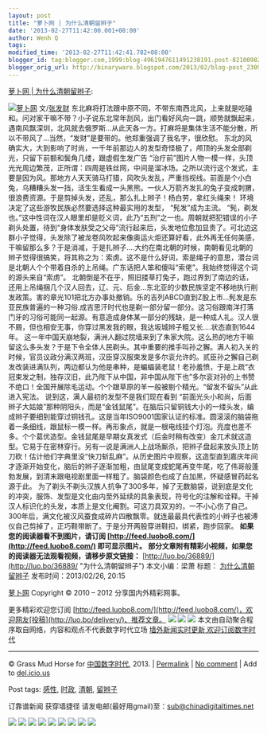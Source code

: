 ```yaml
---
layout: post
title: "萝卜网 | 为什么清朝留辫子"
date: '2013-02-27T11:42:00.001+08:00'
author: Wenh Q
tags:
modified_time: '2013-02-27T11:42:41.782+08:00'
blogger_id: tag:blogger.com,1999:blog-4961947611491238191.post-8210098249687296398
blogger_orig_url: http://binaryware.blogspot.com/2013/02/blog-post_2309.html
---
```


[萝卜网
|
为什么清朝留辫子](http://feedproxy.google.com/~r/chinagfwblog/~3/-qWAYzXpVGo/):

[![萝卜网](http://dulei.si/files/2013/02/26/048db57ec792bb41d57002c4cfc2dd6c.jpg)](http://dulei.si/files/2013/02/26/048db57ec792bb41d57002c4cfc2dd6c.jpg "萝卜网")
文/[张发财](http://dajia.qq.com/blog/202374127342131)
东北麻将打法跟中原不同，不带东南西北风，上来就是吃碰和。问对家干嘛不带？小子说东北常年刮风，出门看好风向一跳，顺势就飘起来，遇南风飘深圳，北风就去俄罗斯…从此天各一方。打麻将是集体生活不能分散，所以不带风了…当然，“发财”是要带的。他郑重强调了我名字，很欣慰。
东北的风确实大，大到影响了时尚，一千年前那边人的发型奇怪极了，颅顶的头发全部剃光，只留下前额和鬓角几缕，跟虚假生发广告
“治疗前”图片人物一模一样，头顶光光周边繁茂，正所谓：四周是铁丝网，中间是溜冰场。之所以流行这个发式，主要是因为风。那地方人天天骑马打猎，风吹头发乱，严重挡视线。前面是个小白兔，乌糟糟头发一挡，活生生看成一头黑熊。一伙人万箭齐发扎的兔子变成刺猬，很浪费资源。于是剪掉头发，还乱，那么扎上辫子！杨白劳，拿红头绳来！
环境决定了这些游牧民族必然要选择这种最实用的发型， “髡发”成为主流。
“髡，剃发也。”这中性词在汉人眼里却是贬义词，此乃“五刑”之一也。周朝就把犯错误的小子剃头处置，待到“身体发肤受之父母”流行起来后，头发地位愈加显贵了。可北边这群小子觉得，头发除了被龙卷风吹起来像奥运火炬还算好看，此外再无任何美感，干嘛留那么多？于是消减，于是扎辫子….大约在南北朝的时候，南朝看见北朝的辫子觉得很搞笑，将其称之为：索虏。这不是什么好词，索是绳子的意思，潜台词是北朝人个个带着自杀的上吊绳。广东话把人笨和傻叫“索佬”。我始终觉得这个词的源头来自“索虏”。
北朝倒是不在乎，照旧搂草打兔子，跑过界到了南边的话，还用上吊绳捆几个汉人回去，辽、元、后金…东北亚的少数民族坚定不移地执行削发政策。害的章光101把北方办事处撤销。乐的吉列ABCD直到Z股上市…髡发是东亚民族普遍的一种习俗.成吉思汗时代也是剃一部分留一部分。这习俗跟南洋打落门牙的习俗可能同一起源。有意造成身体某一部分的残缺，是一种成人礼。汉人很不屑，但也相安无事，你穿过黑发我的眼，我达坂城辫子粗又长….状态直到1644年。
这一年中国天崩地裂，满洲人翻过院墙来到了朱家大院。这么热的地方干嘛留这么多头发？于是下令全体人民剃头。其中重要的推手叫孙之獬。满人初入关的时候，官员议政分满汉两班，汉臣穿汉服束发是多尔衮允许的。贰臣孙之獬自己剃发改装进满队列，两边都认为他是串种，是蝙蝠装老鼠！老孙羞愤，于是上疏“衣冠束发之制，独存汉旧，此乃陛下从中国，非中国从陛下也”多尔衮对孙的上书赞不绝口！全国开展除毛运动。个个跟草原的羊一般被剔个精光。“留发不留头”从此进入宪法。
说到这，满人最初的发型不是我们现在看到
“前面光头小和尚，后面辫子大姑娘”那种阴阳头，而是“金钱鼠尾”。在脑后只留铜钱大小的一缕头发，编成辫子要细到能穿过铜钱孔。这是当年ISO9001国家认证的标准。圆滚滚的脑袋拖着一条细线，跟鼠标一模一样。再形象点，就是一根电线挂个灯泡。亮度也差不多。个个葛优造型。金钱鼠尾是早期女真发式（后金时稍有改变）金兀术就这造型。它易于在密林穿行。另有一说是满洲人上战场厮杀，把辫子盘起来放头顶上防刀砍！估计他们字典里没“快刀斩乱麻”。从历史图片中观察，这造型直到嘉庆年间才逐渐开始变化，脑后的辫子逐渐加粗，由鼠尾变成蛇尾再变牛尾，吃了伟哥般蓬勃发展，到清末跟电视剧里面一样粗了。脑袋颜色也成了白加黑，怀疑感冒药起名源于此。
为了剃头不剃头汉族人抗争了300多年，掉了无数脑袋，说到底是文化的冲突，服饰、发型是文化由内至外延续的具象表现，符号化的注解和诠释。干掉汉人标识化的头发，本质上是文化阉割。可这刀具双刃的，一不小心伤了自己。300年后，满文化被汉风蚕食成碎片四散飘零。就连最最具代表性的小辫子也被溥仪自己剪掉了，正巧鞋带断了。于是分开两股穿进鞋扣，绑紧，跑步回家。
**如果您的阅读器看不到图片，请订阅
[http://feed.luobo8.com/](http://feed.luobo8.com/) 即可显示图片。**
**部分文章附有精彩小视频，如果您的阅读器无法观看视频，请移步原文链接：**
[http://luo.bo/36889/](http://luo.bo/36889/ "为什么清朝留辫子")
本文小编：梁萧 标题：
[为什么清朝留辫子](http://luo.bo/36889/ "为什么清朝留辫子")
发布时间：2013/02/26, 20:15

[萝卜网](http://luo.bo/ "萝卜网 - 人人都是艺术家") Copyright © 2010 –
2012 分享国内外精彩网事。

更多精彩欢迎您订阅
[http://feed.luobo8.com/](http://feed.luobo8.com/)，欢迎网友[投稿](http://luo.bo/delivery/)、推荐文章。
[![](http://feeds.feedburner.com/~ff/tamd?d=yIl2AUoC8zA)](http://feeds.feedburner.com/~ff/tamd?a=8CeCV6WddhE:giqMPQklcmw:yIl2AUoC8zA)
[![](http://feeds.feedburner.com/~ff/tamd?d=qj6IDK7rITs)](http://feeds.feedburner.com/~ff/tamd?a=8CeCV6WddhE:giqMPQklcmw:qj6IDK7rITs)
[![](http://feeds.feedburner.com/~ff/tamd?i=8CeCV6WddhE:giqMPQklcmw:-BTjWOF_DHI)](http://feeds.feedburner.com/~ff/tamd?a=8CeCV6WddhE:giqMPQklcmw:-BTjWOF_DHI)
本文由自动聚合程序取自网络，内容和观点不代表数字时代立场
[墙外新闻实时更新 欢迎订阅数字时代](http://eepurl.com/mstlf)


* * * * *

© Grass Mud Horse for [中国数字时代](https://meilizhongguo.biz/chinese),
2013. |
[Permalink](https://meilizhongguo.biz/chinese/2013/02/%e4%b8%ba%e4%bb%80%e4%b9%88%e6%b8%85%e6%9c%9d%e7%95%99%e8%be%ab%e5%ad%90/)
|
[No
comment](https://meilizhongguo.biz/chinese/2013/02/%e4%b8%ba%e4%bb%80%e4%b9%88%e6%b8%85%e6%9c%9d%e7%95%99%e8%be%ab%e5%ad%90/#comments)
|
Add to
[del.icio.us](http://del.icio.us/post?url=https://meilizhongguo.biz/chinese/2013/02/%e4%b8%ba%e4%bb%80%e4%b9%88%e6%b8%85%e6%9c%9d%e7%95%99%e8%be%ab%e5%ad%90/&title=%E8%90%9D%E5%8D%9C%E7%BD%91%20%7C%20%E4%B8%BA%E4%BB%80%E4%B9%88%E6%B8%85%E6%9C%9D%E7%95%99%E8%BE%AB%E5%AD%90)


Post tags:
[感性](https://meilizhongguo.biz/chinese/tag/%e6%84%9f%e6%80%a7/?category=10466),
[时政](https://meilizhongguo.biz/chinese/tag/%e6%97%b6%e6%94%bf/?category=10466),
[清朝](https://meilizhongguo.biz/chinese/tag/%e6%b8%85%e6%9c%9d/?category=10466),
[留辫子](https://meilizhongguo.biz/chinese/tag/%e7%95%99%e8%be%ab%e5%ad%90/?category=10466)

订靠谱新闻 获穿墙捷径
请发电邮(最好用gmail)至：sub@chinadigitaltimes.net


[![](http://feeds.feedburner.com/~ff/chinagfwblog?d=yIl2AUoC8zA)](http://feeds.feedburner.com/~ff/chinagfwblog?a=-qWAYzXpVGo:zo6H3iaZeZg:yIl2AUoC8zA)
[![](http://feeds.feedburner.com/~ff/chinagfwblog?i=-qWAYzXpVGo:zo6H3iaZeZg:-BTjWOF_DHI)](http://feeds.feedburner.com/~ff/chinagfwblog?a=-qWAYzXpVGo:zo6H3iaZeZg:-BTjWOF_DHI)
[![](http://feeds.feedburner.com/~ff/chinagfwblog?i=-qWAYzXpVGo:zo6H3iaZeZg:F7zBnMyn0Lo)](http://feeds.feedburner.com/~ff/chinagfwblog?a=-qWAYzXpVGo:zo6H3iaZeZg:F7zBnMyn0Lo)
[![](http://feeds.feedburner.com/~ff/chinagfwblog?i=-qWAYzXpVGo:zo6H3iaZeZg:V_sGLiPBpWU)](http://feeds.feedburner.com/~ff/chinagfwblog?a=-qWAYzXpVGo:zo6H3iaZeZg:V_sGLiPBpWU)
[![](http://feeds.feedburner.com/~ff/chinagfwblog?d=qj6IDK7rITs)](http://feeds.feedburner.com/~ff/chinagfwblog?a=-qWAYzXpVGo:zo6H3iaZeZg:qj6IDK7rITs)
[![](http://feeds.feedburner.com/~ff/chinagfwblog?d=l6gmwiTKsz0)](http://feeds.feedburner.com/~ff/chinagfwblog?a=-qWAYzXpVGo:zo6H3iaZeZg:l6gmwiTKsz0)
[![](http://feeds.feedburner.com/~ff/chinagfwblog?i=-qWAYzXpVGo:zo6H3iaZeZg:gIN9vFwOqvQ)](http://feeds.feedburner.com/~ff/chinagfwblog?a=-qWAYzXpVGo:zo6H3iaZeZg:gIN9vFwOqvQ)
[![](http://feeds.feedburner.com/~ff/chinagfwblog?d=TzevzKxY174)](http://feeds.feedburner.com/~ff/chinagfwblog?a=-qWAYzXpVGo:zo6H3iaZeZg:TzevzKxY174)
![](http://feeds.feedburner.com/~r/chinagfwblog/~4/-qWAYzXpVGo)
